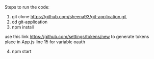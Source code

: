 Steps to run the code:

1. git clone https://github.com/sheena93/git-application.git
2. cd git-application
3. npm install

  use this link 
 https://github.com/settings/tokens/new
 to generate tokens
 place in App.js line 15 for variable oauth

4. npm start
